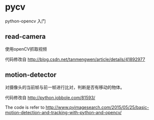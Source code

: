 # pycv

python-opencv 入门

## read-camera

使用openCV抓取视频

代码修改自 http://blog.csdn.net/tanmengwen/article/details/41892977

## motion-detector

对摄像头的当前帧与前一帧进行比对，判断是否有移动的物体。

代码修改自 http://python.jobbole.com/81593/

The code is refer to http://www.pyimagesearch.com/2015/05/25/basic-motion-detection-and-tracking-with-python-and-opencv/

